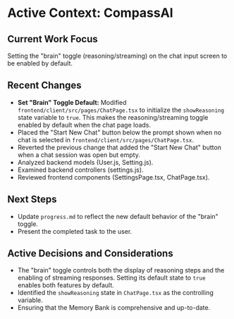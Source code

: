 # Active Context: CompassAI

## Current Work Focus
Setting the "brain" toggle (reasoning/streaming) on the chat input screen to be enabled by default.

## Recent Changes
- **Set "Brain" Toggle Default:** Modified `frontend/client/src/pages/ChatPage.tsx` to initialize the `showReasoning` state variable to `true`. This makes the reasoning/streaming toggle enabled by default when the chat page loads.
- Placed the "Start New Chat" button below the prompt shown when no chat is selected in `frontend/client/src/pages/ChatPage.tsx`.
- Reverted the previous change that added the "Start New Chat" button when a chat session was open but empty.
- Analyzed backend models (User.js, Setting.js).
- Examined backend controllers (settings.js).
- Reviewed frontend components (SettingsPage.tsx, ChatPage.tsx).

## Next Steps
- Update `progress.md` to reflect the new default behavior of the "brain" toggle.
- Present the completed task to the user.

## Active Decisions and Considerations
- The "brain" toggle controls both the display of reasoning steps and the enabling of streaming responses. Setting its default state to `true` enables both features by default.
- Identified the `showReasoning` state in `ChatPage.tsx` as the controlling variable.
- Ensuring that the Memory Bank is comprehensive and up-to-date.
